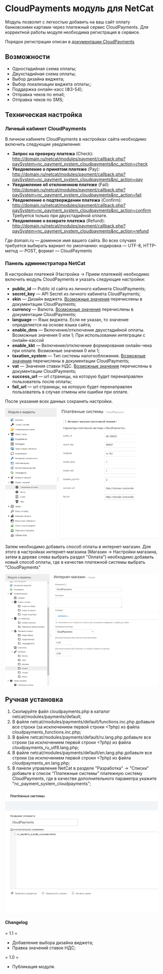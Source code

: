# CloudPayments модуль для NetCat
Модуль позволит с легкостью добавить на ваш сайт оплату банковскими картами через платежный сервис CloudPayments. 
Для корректной работы модуля необходима регистрация в сервисе.

Порядок регистрации описан в [документации CloudPayments](https://cloudpayments.ru/Docs/Connect)
## Возможности
	
* Одностадийная схема оплаты;  
* Двухстадийная схема оплаты;  
* Выбор дизайна виджета; 
* Выбор локализации виджета оплаты;; 
* Поддержка онлайн-касс (ФЗ-54);  
* Отправка чеков по email;  
* Отправка чеков по SMS;  

## Техническая настройка
### Личный кабинет CloudPayments
В личном кабинете CloudPayments в настройках сайта необходимо включить следующие уведомления:

* **Запрос на проверку платежа** (Сheck):\
http://domain.ru/netcat/modules/payment/callback.php?paySystem=nc_payment_system_cloudpayments&nc_action=check
* **Уведомление о принятом платеже** (Pay):\
http://domain.ru/netcat/modules/payment/callback.php?paySystem=nc_payment_system_cloudpayments&nc_action=pay
* **Уведомление об отклоненном платеже** (Fail):\
http://domain.ru/netcat/modules/payment/callback.php?paySystem=nc_payment_system_cloudpayments&nc_action=fail
* **Уведомление о подтверждении платежа** (Confirm):\
http://domain.ru/netcat/modules/payment/callback.php?paySystem=nc_payment_system_cloudpayments&nc_action=confirm
Требуется только при двухстадийной оплате.
* **Уведомление о возврате платежа** (Refund):\
http://domain.ru/netcat/modules/payment/callback.php?paySystem=nc_payment_system_cloudpayments&nc_action=refund

Где domain.ru — доменное имя вашего сайта. Во всех случаях требуется выбирать вариант по умолчанию: кодировка — UTF-8, HTTP-метод — POST, формат — CloudPayments

### Панель администратора NetCat
В настройках платежей (Настройка -> Прием платежей) необходимо включить модуль CloudPayments и указать следующие настройки:
* **public_id** — Public id сайта из личного кабинета CloudPayments;
* **secret_key** — API Secret из личного кабинета CloudPayments;
* **skin** — Дизайн виджета. [Возможные  значения](https://developers.cloudpayments.ru/#parametry) перечислены в документации CloudPayments;
* **currency** — Валюта. [Возможные  значения](https://developers.cloudpayments.ru/#spisok-valyut) перечислены в документации CloudPayments;
* **language** — Язык виджета. Если не указан, то значение определяется на основе языка сайта;
* **enable_dms** — Включение/отключение двухстадийной оплаты. Возможные значения 0 или 1;
При использовании интеграции с онлайн-кассой
* **enable_kkt** — Включение/отключение формирования онлайн-чека при оплате. Возможные значения 0 или 1;
* **taxation_system** — Тип системы налогообложения. [Возможные значения](https://cloudpayments.ru/Docs/Directory#taxation-system ) перечислены в документации CloudPayments;
* **vat** — Значения ставки НДС. [Возможные значения](https://developers.cloudpayments.ru/#znacheniya-stavki-nds) перечислены в документации CloudPayments;
* **success_url** — url страницы, на которую будет перенаправлен пользователь после оплаты;
* **fail_url** — url страницы, на которую будет перенаправлен пользователь в случае отмены или ошибки при оплате.

После указания всех данных сохранить настройки.

![Настройки CloudPayments](doc/img/settings.png)

Затем необходимо добавить способ оплаты в интернет-магазин. Для этого в настройках интернет-магазина (Магазин -> Настройки магазина, затем в дереве слева выбрать раздел "Оплата") необходимо добавить новый способ оплаты, где в качестве платежной системы выбрать "CloudPayments"

![Оплата в модуле ИМ](doc/img/payment.png)

## Ручная установка
1) Скопируйте файл cloudpayments.php в каталог netcat/modules/payments/default;  
2) В файле netcat/modules/payments/default/functions.inc.php добавьте все строки (за исключением первой строки <?php) из файла cloudpayments_functions.inc.php;  
3) В файле netcat/modules/payments/default/ru.lang.php добавьте все строки (за исключением первой строки <?php) из файла cloudpayments_ru_utf8.lang.php;  
4) В файле netcat/modules/payments/default/en.lang.php добавьте все строки (за исключением первой строки <?php) из файла cloudpayments_en.lang.php;  
5) В панели управление NetCat в разделе "Разработка" -> "Списки" добавьте в список "Платежные системы" платежную систему CloudPayments, где в качестве дополнительного параметра укажите "nc_payment_system_cloudpayments";  


![Добавление в список платежных систем](doc/img/payment_list.png)  

#### Changelog

= 1.1 = 
* Добавление выбора дизайна виджета;  
* Правка значений ставок НДС;

= 1.0 =
* Публикация модуля.